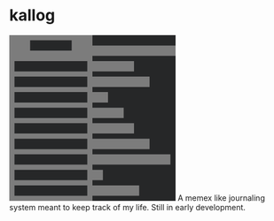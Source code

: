 # kallog
<img src="./links/images/kallog.png" alt="drawing" width="300"/>
A memex like journaling system meant to keep track of my life. Still in early development.
